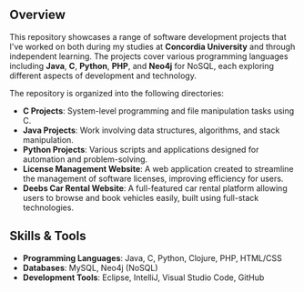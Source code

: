 ## Overview
This repository showcases a range of software development projects that I've worked on both during my studies at **Concordia University** and through independent learning. The projects cover various programming languages including **Java**, **C**, **Python**, **PHP**, and **Neo4j** for NoSQL, each exploring different aspects of development and technology.

The repository is organized into the following directories:

- **C Projects**: System-level programming and file manipulation tasks using C.
- **Java Projects**: Work involving data structures, algorithms, and stack manipulation.
- **Python Projects**: Various scripts and applications designed for automation and problem-solving.
- **License Management Website**: A web application created to streamline the management of software licenses, improving efficiency for users.
- **Deebs Car Rental Website**: A full-featured car rental platform allowing users to browse and book vehicles easily, built using full-stack technologies.

## Skills & Tools
- **Programming Languages**: Java, C, Python, Clojure, PHP, HTML/CSS
- **Databases**: MySQL, Neo4j (NoSQL)
- **Development Tools**: Eclipse, IntelliJ, Visual Studio Code, GitHub
